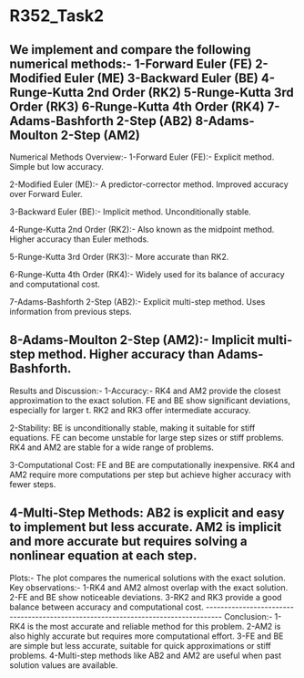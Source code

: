 # R352_Task2
We implement and compare the following numerical methods:-
  1-Forward Euler (FE)
  2-Modified Euler (ME)
  3-Backward Euler (BE)
  4-Runge-Kutta 2nd Order (RK2)
  5-Runge-Kutta 3rd Order (RK3)
  6-Runge-Kutta 4th Order (RK4)
  7-Adams-Bashforth 2-Step (AB2)
  8-Adams-Moulton 2-Step (AM2)
  ------------------------------------------------------------------
Numerical Methods Overview:-
  1-Forward Euler (FE):-
    Explicit method.
    Simple but low accuracy.
    
  2-Modified Euler (ME):-
    A predictor-corrector method.
    Improved accuracy over Forward Euler.
  
  3-Backward Euler (BE):-
    Implicit method.
    Unconditionally stable.
  
  4-Runge-Kutta 2nd Order (RK2):-
    Also known as the midpoint method.
    Higher accuracy than Euler methods.
  
  5-Runge-Kutta 3rd Order (RK3):-
    More accurate than RK2.
  
  6-Runge-Kutta 4th Order (RK4):-
    Widely used for its balance of accuracy and computational cost.

  7-Adams-Bashforth 2-Step (AB2):-
    Explicit multi-step method.
    Uses information from previous steps.

  8-Adams-Moulton 2-Step (AM2):-
    Implicit multi-step method.
    Higher accuracy than Adams-Bashforth.
--------------------------------------------------------------------------------
Results and Discussion:-
  1-Accuracy:-
    RK4 and AM2 provide the closest approximation to the exact solution.
    FE and BE show significant deviations, especially for larger t.
    RK2 and RK3 offer intermediate accuracy.
  
  2-Stability:
    BE is unconditionally stable, making it suitable for stiff equations.
    FE can become unstable for large step sizes or stiff problems.
    RK4 and AM2 are stable for a wide range of problems.
  
  3-Computational Cost:
    FE and BE are computationally inexpensive.
    RK4 and AM2 require more computations per step but achieve higher accuracy with fewer steps.
    
  4-Multi-Step Methods:
    AB2 is explicit and easy to implement but less accurate.
    AM2 is implicit and more accurate but requires solving a nonlinear equation at each step.
--------------------------------------------------------------------------------------
Plots:-
  The plot compares the numerical solutions with the exact solution.
  Key observations:-
    1-RK4 and AM2 almost overlap with the exact solution.
    2-FE and BE show noticeable deviations.
    3-RK2 and RK3 provide a good balance between accuracy and computational cost.
    ----------------------------------------------------------------------------------
Conclusion:-
  1-RK4 is the most accurate and reliable method for this problem.
  2-AM2 is also highly accurate but requires more computational effort.
  3-FE and BE are simple but less accurate, suitable for quick approximations or stiff problems.
  4-Multi-step methods like AB2 and AM2 are useful when past solution values are available.
